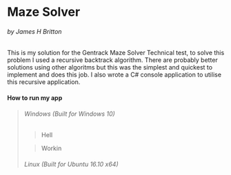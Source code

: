 Maze Solver
===========
###### by James H Britton

 This is my solution for the Gentrack Maze Solver Technical test, to solve this problem I used a 
 recursive backtrack algorithm. There are probably better solutions using other algoritms but this was
 the simplest and quickest to implement and does this job. I also wrote a C# console application to
 utilise this recursive application.
  
#### How to run my app
> ###### Windows (Built for Windows 10)
>
>> Hell
> 
>> Workin
>
> ###### Linux (Built for Ubuntu 16.10 x64)
> 
>>
>
>>
>